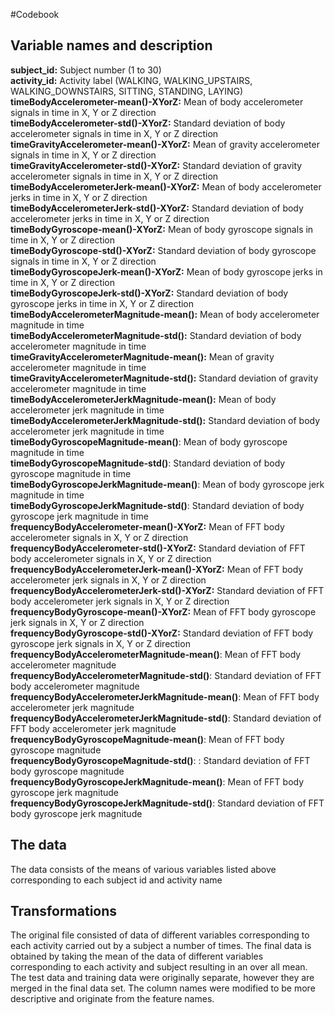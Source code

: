#Codebook

## Variable names and description
**subject_id:** Subject number (1 to 30)   
**activity_id:** Activity label (WALKING, WALKING_UPSTAIRS, WALKING_DOWNSTAIRS, SITTING, STANDING, LAYING)   
**timeBodyAccelerometer-mean()-XYorZ:** Mean of body accelerometer signals in time in X, Y or Z direction   
**timeBodyAccelerometer-std()-XYorZ:** Standard deviation of body accelerometer signals in time in X, Y or Z direction   
**timeGravityAccelerometer-mean()-XYorZ:** Mean of gravity accelerometer signals in time in X, Y or Z direction   
**timeGravityAccelerometer-std()-XYorZ:** Standard deviation of gravity accelerometer signals in time in X, Y or Z direction   
**timeBodyAccelerometerJerk-mean()-XYorZ:** Mean of body accelerometer jerks in time in X, Y or Z direction   
**timeBodyAccelerometerJerk-std()-XYorZ:** Standard deviation of body accelerometer jerks in time in X, Y or Z direction   
**timeBodyGyroscope-mean()-XYorZ:** Mean of body gyroscope signals in time in X, Y or Z direction   
**timeBodyGyroscope-std()-XYorZ:** Standard deviation of body gyroscope signals in time in X, Y or Z direction   
**timeBodyGyroscopeJerk-mean()-XYorZ:** Mean of body gyroscope jerks in time in X, Y or Z direction   
**timeBodyGyroscopeJerk-std()-XYorZ:** Standard deviation of body gyroscope jerks in time in X, Y or Z direction   
**timeBodyAccelerometerMagnitude-mean():** Mean of body accelerometer magnitude in time   
**timeBodyAccelerometerMagnitude-std():** Standard deviation of body accelerometer magnitude in time   
**timeGravityAccelerometerMagnitude-mean():** Mean of gravity accelerometer magnitude in time   
**timeGravityAccelerometerMagnitude-std():** Standard deviation of gravity accelerometer magnitude in time   
**timeBodyAccelerometerJerkMagnitude-mean():** Mean of body accelerometer jerk magnitude in time   
**timeBodyAccelerometerJerkMagnitude-std():** Standard deviation of body accelerometer jerk magnitude in time   
**timeBodyGyroscopeMagnitude-mean()**: Mean of body gyroscope magnitude in time   
**timeBodyGyroscopeMagnitude-std()**: Standard deviation of body gyroscope magnitude in time   
**timeBodyGyroscopeJerkMagnitude-mean()**: Mean of body gyroscope jerk magnitude in time   
**timeBodyGyroscopeJerkMagnitude-std()**: Standard deviation of body gyroscope jerk magnitude in time   
**frequencyBodyAccelerometer-mean()-XYorZ:** Mean of FFT body accelerometer signals in X, Y or Z direction   
**frequencyBodyAccelerometer-std()-XYorZ:** Standard deviation of FFT body accelerometer signals in X, Y or Z direction   
**frequencyBodyAccelerometerJerk-mean()-XYorZ:** Mean of FFT body accelerometer jerk signals in X, Y or Z direction   
**frequencyBodyAccelerometerJerk-std()-XYorZ:** Standard deviation of FFT body accelerometer jerk signals in X, Y or Z direction   
**frequencyBodyGyroscope-mean()-XYorZ:** Mean of FFT body gyroscope jerk signals in X, Y or Z direction   
**frequencyBodyGyroscope-std()-XYorZ:** Standard deviation of FFT body gyroscope jerk signals in X, Y or Z direction   
**frequencyBodyAccelerometerMagnitude-mean()**: Mean of FFT body accelerometer magnitude   
**frequencyBodyAccelerometerMagnitude-std()**: Standard deviation of FFT body accelerometer magnitude   
**frequencyBodyAccelerometerJerkMagnitude-mean()**: Mean of FFT body accelerometer jerk magnitude   
**frequencyBodyAccelerometerJerkMagnitude-std()**: Standard deviation of FFT body accelerometer jerk magnitude   
**frequencyBodyGyroscopeMagnitude-mean()**: Mean of FFT body gyroscope magnitude   
**frequencyBodyGyroscopeMagnitude-std()**: : Standard deviation of FFT body gyroscope magnitude   
**frequencyBodyGyroscopeJerkMagnitude-mean()**: Mean of FFT body gyroscope jerk magnitude   
**frequencyBodyGyroscopeJerkMagnitude-std()**: Standard deviation of FFT body gyroscope jerk magnitude   

## The data
The data consists of the means of various variables listed above corresponding to each subject id and activity name

## Transformations
The original file consisted of data of different variables corresponding to each activity carried out by a subject a number of times. 
The final data is obtained by taking the mean of the data of different variables corresponding to each activity and subject resulting
in an over all mean. The test data and training data were originally separate, however they are merged in the final data set. The 
column names were modified to be more descriptive and originate from the feature names. 
